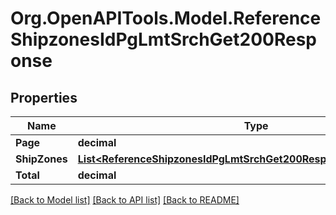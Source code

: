 # Org.OpenAPITools.Model.ReferenceShipzonesIdPgLmtSrchGet200Response

## Properties

Name | Type | Description | Notes
------------ | ------------- | ------------- | -------------
**Page** | **decimal** |  | [optional] 
**ShipZones** | [**List&lt;ReferenceShipzonesIdPgLmtSrchGet200ResponseShipZonesInner&gt;**](ReferenceShipzonesIdPgLmtSrchGet200ResponseShipZonesInner.md) |  | [optional] 
**Total** | **decimal** |  | [optional] 

[[Back to Model list]](../README.md#documentation-for-models) [[Back to API list]](../README.md#documentation-for-api-endpoints) [[Back to README]](../README.md)

